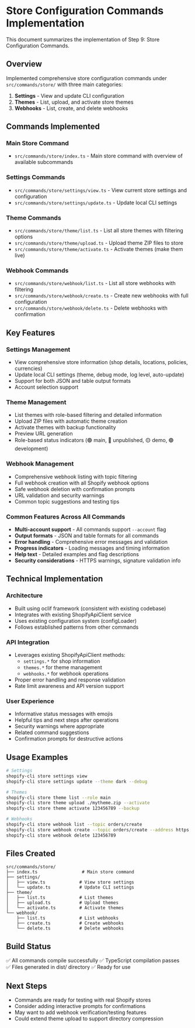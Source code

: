 # Store Configuration Commands Implementation

This document summarizes the implementation of Step 9: Store Configuration Commands.

## Overview

Implemented comprehensive store configuration commands under `src/commands/store/` with three main categories:

1. **Settings** - View and update CLI configuration
2. **Themes** - List, upload, and activate store themes  
3. **Webhooks** - List, create, and delete webhooks

## Commands Implemented

### Main Store Command
- `src/commands/store/index.ts` - Main store command with overview of available subcommands

### Settings Commands
- `src/commands/store/settings/view.ts` - View current store settings and configuration
- `src/commands/store/settings/update.ts` - Update local CLI settings

### Theme Commands
- `src/commands/store/theme/list.ts` - List all store themes with filtering options
- `src/commands/store/theme/upload.ts` - Upload theme ZIP files to store
- `src/commands/store/theme/activate.ts` - Activate themes (make them live)

### Webhook Commands
- `src/commands/store/webhook/list.ts` - List all store webhooks with filtering
- `src/commands/store/webhook/create.ts` - Create new webhooks with full configuration
- `src/commands/store/webhook/delete.ts` - Delete webhooks with confirmation

## Key Features

### Settings Management
- View comprehensive store information (shop details, locations, policies, currencies)
- Update local CLI settings (theme, debug mode, log level, auto-update)
- Support for both JSON and table output formats
- Account selection support

### Theme Management
- List themes with role-based filtering and detailed information
- Upload ZIP files with automatic theme creation
- Activate themes with backup functionality
- Preview URL generation
- Role-based status indicators (🟢 main, 🔵 unpublished, 🟡 demo, 🟣 development)

### Webhook Management  
- Comprehensive webhook listing with topic filtering
- Full webhook creation with all Shopify webhook options
- Safe webhook deletion with confirmation prompts
- URL validation and security warnings
- Common topic suggestions and testing tips

### Common Features Across All Commands
- **Multi-account support** - All commands support `--account` flag
- **Output formats** - JSON and table formats for all commands  
- **Error handling** - Comprehensive error messages and validation
- **Progress indicators** - Loading messages and timing information
- **Help text** - Detailed examples and flag descriptions
- **Security considerations** - HTTPS warnings, signature validation info

## Technical Implementation

### Architecture
- Built using oclif framework (consistent with existing codebase)
- Integrates with existing ShopifyApiClient service
- Uses existing configuration system (configLoader)
- Follows established patterns from other commands

### API Integration
- Leverages existing ShopifyApiClient methods:
  - `settings.*` for shop information
  - `themes.*` for theme management  
  - `webhooks.*` for webhook operations
- Proper error handling and response validation
- Rate limit awareness and API version support

### User Experience
- Informative status messages with emojis
- Helpful tips and next steps after operations
- Security warnings where appropriate
- Related command suggestions
- Confirmation prompts for destructive actions

## Usage Examples

```bash
# Settings
shopify-cli store settings view
shopify-cli store settings update --theme dark --debug

# Themes  
shopify-cli store theme list --role main
shopify-cli store theme upload ./mytheme.zip --activate
shopify-cli store theme activate 123456789 --backup

# Webhooks
shopify-cli store webhook list --topic orders/create  
shopify-cli store webhook create --topic orders/create --address https://example.com/webhook
shopify-cli store webhook delete 123456789
```

## Files Created

```
src/commands/store/
├── index.ts                 # Main store command
├── settings/
│   ├── view.ts             # View store settings
│   └── update.ts           # Update CLI settings
├── theme/
│   ├── list.ts             # List themes
│   ├── upload.ts           # Upload themes
│   └── activate.ts         # Activate themes
└── webhook/
    ├── list.ts             # List webhooks
    ├── create.ts           # Create webhooks
    └── delete.ts           # Delete webhooks
```

## Build Status
✅ All commands compile successfully
✅ TypeScript compilation passes  
✅ Files generated in dist/ directory
✅ Ready for use

## Next Steps
- Commands are ready for testing with real Shopify stores
- Consider adding interactive prompts for confirmations
- May want to add webhook verification/testing features
- Could extend theme upload to support directory compression
